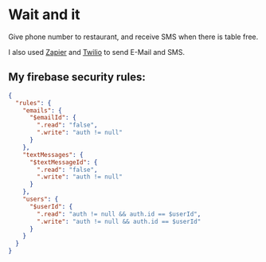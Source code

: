 # Wait and it
Give phone number to restaurant, and receive SMS when there is table free.

I also used [Zapier](https://zapier.com) and [Twilio](https://www.twilio.com/) to send E-Mail and SMS.

## My firebase security rules:

```json
{
  "rules": {
    "emails": {
      "$emailId": {
        ".read": "false",
        ".write": "auth != null"
      }
    },
    "textMessages": {
      "$textMessageId": {
        ".read": "false",
        ".write": "auth != null"
      }
    },
    "users": {
      "$userId": {
        ".read": "auth != null && auth.id == $userId",
        ".write": "auth != null && auth.id == $userId"
      }
    }
  }
}
```